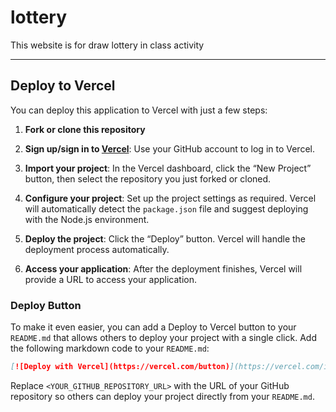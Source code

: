 # lottery

This website is for draw lottery in class activity

---

## Deploy to Vercel

You can deploy this application to Vercel with just a few steps:

1. **Fork or clone this repository**

2. **Sign up/sign in to [Vercel](https://vercel.com/)**: Use your GitHub account to log in to Vercel.

3. **Import your project**: In the Vercel dashboard, click the “New Project” button, then select the repository you just forked or cloned.

4. **Configure your project**: Set up the project settings as required. Vercel will automatically detect the `package.json` file and suggest deploying with the Node.js environment.

5. **Deploy the project**: Click the “Deploy” button. Vercel will handle the deployment process automatically.

6. **Access your application**: After the deployment finishes, Vercel will provide a URL to access your application.

### Deploy Button

To make it even easier, you can add a Deploy to Vercel button to your `README.md` that allows others to deploy your project with a single click. Add the following markdown code to your `README.md`:

```markdown
[![Deploy with Vercel](https://vercel.com/button)](https://vercel.com/import/project?template=<YOUR_GITHUB_REPOSITORY_URL>)
```

Replace `<YOUR_GITHUB_REPOSITORY_URL>` with the URL of your GitHub repository so others can deploy your project directly from your `README.md`.
